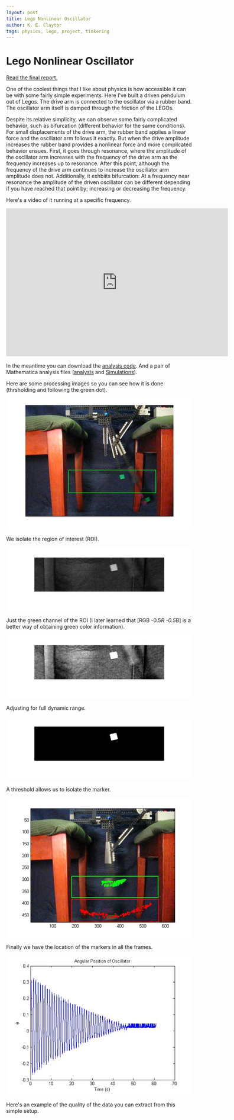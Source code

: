 ```yaml
---
layout: post
title: Lego Nonlinear Oscillator
author: K. E. Claytor
tags: physics, lego, project, tinkering
---
```


# Lego Nonlinear Oscillator

[Read the final report.](/assets/docs/Claytor_NonlinearOscillator.pdf)

One of the coolest things that I like about physics is how accessible it can be with some fairly simple experiments.
Here I've built a driven pendulum out of Legos.
The drive arm is connected to the oscillator via a rubber band.
The oscillator arm itself is damped through the friction of the LEGOs.

Despite its relative simplicity, we can observe some fairly complicated behavior, such as bifurcation (different behavior for the same conditions).
For small displacements of the drive arm, the rubber band applies a linear force and the oscillator arm follows it exactly.
But when the drive amplitude increases the rubber band provides a nonlinear force and more complicated behavior ensues.
First, it goes through resonance, where the amplitude of the oscillator arm increases with the frequency of the drive arm as the frequency increases up to resonance.
After this point, although the frequency of the drive arm continues to increase the oscillator arm amplitude does not.
Additionally, it exhbiits bifurcation:
At a frequency near resonance the amplitude of the driven oscillator can be different depending if you have reached that point by;
increasing or decreasing the frequency.

Here's a video of it running at a specific frequency.

<iframe
  width="600"
  height="400"
  src="http://www.youtube.com/embed/c9dRzkTv5jc"
  frameborder="0"
  allowfullscreen>
</iframe>

In the meantime you can download the [analysis code](mfiles/nonlinear/VideoAnalysis.m).
And a pair of Mathematica analysis files ([analysis](mfiles/nonlinear/Analysis.nb) and
[Simulations](mfiles/nonlinear/ProjectSimulations.nb)).

Here are some processing images so you can see how it is done (thrsholding and following the green dot).

![Isolating the region of interest](/assets/images/nonlinear/processing1.jpg)

We isolate the region of interest (ROI).

![Using just the green channel](/assets/images/nonlinear/processing2.jpg)

Just the green channel of the ROI (I later learned that [RGB -0.5*R -0.5*B] is a better way of obtaining green color information).

![Adjusting the dynamic range](/assets/images/nonlinear/processing3.jpg)

Adjusting for full dynamic range.

![Thresholding isolates the marker](/assets/images/nonlinear/processing4.jpg)

A threshold allows us to isolate the marker.

![Identified the location of the marker](/assets/images/nonlinear/processing5.jpg)

Finally we have the location of the markers in all the frames.

![Damped data](/assets/images/nonlinear/dampeddata.jpg)

Here's an example of the quality of the data you can extract from this simple setup.
